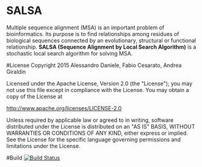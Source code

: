 # SALSA
Multiple sequence alignment (MSA) is an important problem of bioinformatics.
Its purpose is to find relationships among residues of biological sequences connected by an evolutionary, structural or functional relationship. 
**SALSA (Sequence Alignment by Local Search Algorithm)** is a stochastic local search algorithm for solving MSA.

#License
Copyright 2015 Alessandro Daniele, Fabio Cesarato, Andrea Giraldin

Licensed under the Apache License, Version 2.0 (the "License");
you may not use this file except in compliance with the License.
You may obtain a copy of the License at

   http://www.apache.org/licenses/LICENSE-2.0

Unless required by applicable law or agreed to in writing, software
distributed under the License is distributed on an "AS IS" BASIS,
WITHOUT WARRANTIES OR CONDITIONS OF ANY KIND, either express or implied.
See the License for the specific language governing permissions and
limitations under the License.

#Build
[![Build Status](https://travis-ci.org/SALSA-W/SALSA.svg?branch=master)](https://travis-ci.org/SALSA-W/SALSA)

